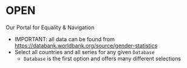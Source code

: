 # OPEN
Our Portal for Equality &amp; Navigation
- IMPORTANT: all data can be found from https://databank.worldbank.org/source/gender-statistics
- Select all countries and all series for any given `Database`
  - `Database` is the first option and offers many different selections